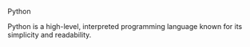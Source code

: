 Python 

Python is a high-level, interpreted programming language known for its simplicity and readability.




